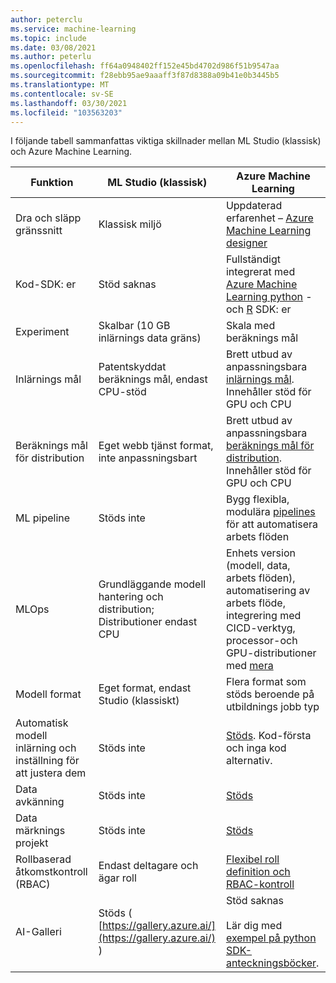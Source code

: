```yaml
---
author: peterclu
ms.service: machine-learning
ms.topic: include
ms.date: 03/08/2021
ms.author: peterlu
ms.openlocfilehash: ff64a0948402ff152e45bd4702d986f51b9547aa
ms.sourcegitcommit: f28ebb95ae9aaaff3f87d8388a09b41e0b3445b5
ms.translationtype: MT
ms.contentlocale: sv-SE
ms.lasthandoff: 03/30/2021
ms.locfileid: "103563203"
---
```

I följande tabell sammanfattas viktiga skillnader mellan ML Studio (klassisk) och Azure Machine Learning.

| Funktion | ML Studio (klassisk) | Azure Machine Learning |
|---| --- | --- |
| Dra och släpp gränssnitt | Klassisk miljö | Uppdaterad erfarenhet – [Azure Machine Learning designer](../articles/machine-learning/concept-designer.md)| 
| Kod-SDK: er | Stöd saknas | Fullständigt integrerat med [Azure Machine Learning python](/python/api/overview/azure/ml/) -och [R](https://github.com/Azure/azureml-sdk-for-r) SDK: er |
| Experiment | Skalbar (10 GB inlärnings data gräns) | Skala med beräknings mål |
| Inlärnings mål | Patentskyddat beräknings mål, endast CPU-stöd | Brett utbud av anpassningsbara [inlärnings mål](../articles/machine-learning/concept-compute-target.md#train). Innehåller stöd för GPU och CPU | 
| Beräknings mål för distribution | Eget webb tjänst format, inte anpassningsbart | Brett utbud av anpassningsbara [beräknings mål för distribution](../articles/machine-learning/concept-compute-target.md#deploy). Innehåller stöd för GPU och CPU |
| ML pipeline | Stöds inte | Bygg flexibla, modulära [pipelines](../articles/machine-learning/concept-ml-pipelines.md) för att automatisera arbets flöden |
| MLOps | Grundläggande modell hantering och distribution; Distributioner endast CPU | Enhets version (modell, data, arbets flöden), automatisering av arbets flöde, integrering med CICD-verktyg, processor-och GPU-distributioner med [mera](../articles/machine-learning/concept-model-management-and-deployment.md) |
| Modell format | Eget format, endast Studio (klassiskt) | Flera format som stöds beroende på utbildnings jobb typ |
| Automatisk modell inlärning och inställning för att justera dem |  Stöds inte | [Stöds](../articles/machine-learning/concept-automated-ml.md). Kod-första och inga kod alternativ. | 
| Data avkänning | Stöds inte | [Stöds](../articles/machine-learning/how-to-monitor-datasets.md) |
| Data märknings projekt | Stöds inte | [Stöds](../articles/machine-learning/how-to-create-labeling-projects.md) |
| Rollbaserad åtkomstkontroll (RBAC) | Endast deltagare och ägar roll | [Flexibel roll definition och RBAC-kontroll](../articles/machine-learning/how-to-assign-roles.md) |
| AI-Galleri | Stöds ( [https://gallery.azure.ai/](https://gallery.azure.ai/) ) | Stöd saknas <br><br> Lär dig med [exempel på python SDK-anteckningsböcker](https://github.com/Azure/MachineLearningNotebooks). |